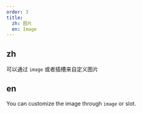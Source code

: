 ```yaml
---
order: 3
title:
  zh: 图片
  en: Image
---
```


## zh

可以通过 `image` 或者插槽来自定义图片

## en

You can customize the image through `image` or slot.
